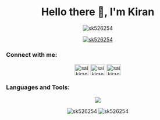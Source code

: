 
<h1 align="center">Hello there 👋, I'm Kiran</h1>
<p align="center"> <img src="https://komarev.com/ghpvc/?username=sk526254&label=Profile%20views&color=0e75b6&style=flat" alt="sk526254" /> </p>

<p align="center"> <a href="https://github.com/ryo-ma/github-profile-trophy"><img src="https://github-profile-trophy.vercel.app/?username=sk526254" alt="sk526254" /></a> </p>

<h3 align="left">Connect with me:</h3>
<p align="center">
<a href="https://linkedin.com/in/saikiran5262/" target="blank"><img align="center" src="https://raw.githubusercontent.com/rahuldkjain/github-profile-readme-generator/master/src/images/icons/Social/linked-in-alt.svg" alt="saikiran5262/" height="30" width="40" /></a>
<a href="https://www.leetcode.com/saikiran_pisini" target="blank"><img align="center" src="https://raw.githubusercontent.com/rahuldkjain/github-profile-readme-generator/master/src/images/icons/Social/leet-code.svg" alt="saikiran_pisini" height="30" width="40" /></a>
<a href="https://instagram.com/saikiran__5262" target="blank"><img align="center" src="https://raw.githubusercontent.com/rahuldkjain/github-profile-readme-generator/master/src/images/icons/Social/instagram.svg" alt="saikiran__5262" height="30" width="40" /></a>
</p>


<h3 align="left">Languages and Tools:</h3>

<p align="center">
  <a href="https://skillicons.dev">
    <img src="https://skillicons.dev/icons?i=c,java,js,html,css,express,nodejs,react,mongodb,mysql,tailwind,bootstrap,git,linux,netlify,heroku,vscode,eclipse&perline=9" />
  </a>
</p>

<p align="center" justify = "center">
<img src="https://github-readme-stats.vercel.app/api/top-langs?username=sk526254&show_icons=true&locale=en&layout=compact" alt="sk526254" />

<img src="https://github-readme-stats.vercel.app/api?username=sk526254&show_icons=true&locale=en" alt="sk526254" />
</p>
